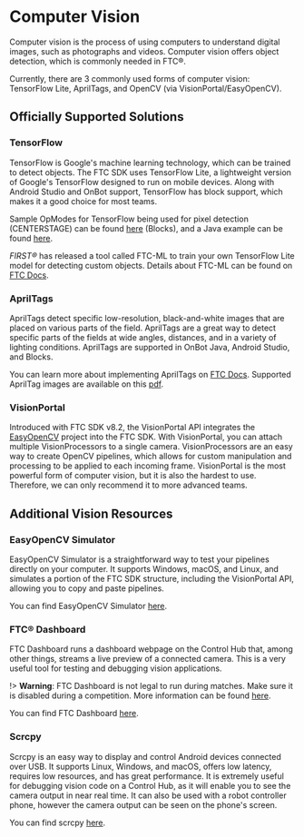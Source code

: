 # Computer Vision

Computer vision is the process of using computers to understand digital images, such as photographs and videos. Computer vision offers object detection, which is commonly needed in FTC®.

Currently, there are 3 commonly used forms of computer vision: TensorFlow Lite, AprilTags, and OpenCV (via VisionPortal/EasyOpenCV).

## Officially Supported Solutions

### TensorFlow

TensorFlow is Google's machine learning technology, which can be trained to detect objects. The FTC SDK uses TensorFlow Lite, a lightweight version of Google's TensorFlow designed to run on mobile devices. Along with Android Studio and OnBot support, TensorFlow has block support, which makes it a good choice for most teams.

Sample OpModes for TensorFlow being used for pixel detection (CENTERSTAGE) can be found [here](https://github.com/FIRST-Tech-Challenge/FtcRobotController/wiki/Blocks-Sample-OpMode-for-TFOD) (Blocks), and a Java example can be found [here](https://github.com/FIRST-Tech-Challenge/FtcRobotController/wiki/Java-Sample-OpMode-for-TFOD).

*FIRST®* has released a tool called FTC-ML to train your own TensorFlow Lite model for detecting custom objects. Details about FTC-ML can be found on [FTC Docs](https://ftc-docs.firstinspires.org/ftc_ml/index.html).

### AprilTags

AprilTags detect specific low-resolution, black-and-white images that are placed on various parts of the field. AprilTags are a great way to detect specific parts of the fields at wide angles, distances, and in a variety of lighting conditions. AprilTags are supported in OnBot Java, Android Studio, and Blocks.

You can learn more about implementing AprilTags on [FTC Docs](https://ftc-docs.firstinspires.org/en/latest/apriltag/vision_portal/apriltag_intro/apriltag-intro.html). Supported AprilTag images are available on this [pdf](https://www.dotproduct3d.com/uploads/8/5/1/1/85115558/apriltags1-20.pdf).

### VisionPortal

Introduced with FTC SDK v8.2, the VisionPortal API integrates the [EasyOpenCV](https://github.com/OpenFTC/EasyOpenCV) project into the FTC SDK. With VisionPortal, you can attach multiple VisionProcessors to a single camera. VisionProcessors are an easy way to create OpenCV pipelines, which allows for custom manipulation and processing to be applied to each incoming frame. VisionPortal is the most powerful form of computer vision, but it is also the hardest to use. Therefore, we can only recommend it to more advanced teams.

## Additional Vision Resources

### EasyOpenCV Simulator

EasyOpenCV Simulator is a straightforward way to test your pipelines directly on your computer. It supports Windows, macOS, and Linux, and simulates a portion of the FTC SDK structure, including the VisionPortal API, allowing you to copy and paste pipelines.

You can find EasyOpenCV Simulator [here](https://github.com/deltacv/EOCV-Sim).

### FTC® Dashboard

FTC Dashboard runs a dashboard webpage on the Control Hub that, among other things, streams a live preview of a connected camera. This is a very useful tool for testing and debugging vision applications.

!> **Warning**: FTC Dashboard is not legal to run during matches. Make sure it is disabled during a competition. More information can be found [here](https://acmerobotics.github.io/ftc-dashboard/competition).

You can find FTC Dashboard [here](https://github.com/acmerobotics/ftc-dashboard).

### Scrcpy

Scrcpy is an easy way to display and control Android devices connected over USB. It supports Linux, Windows, and macOS, offers low latency, requires low resources, and has great performance. It is extremely useful for debugging vision code on a Control Hub, as it will enable you to see the camera output in near real time. It can also be used with a robot controller phone, however the camera output can be seen on the phone's screen.

You can find scrcpy [here](https://github.com/Genymobile/scrcpy).
